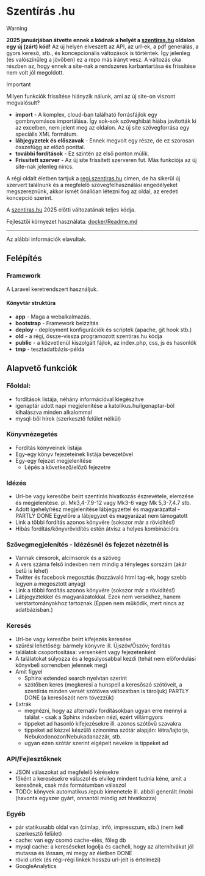 Szentírás .hu
========

> [!WARNING]
> **2025 januárjában átvette ennek a kódnak a helyét a [szentiras.hu](http://szentiras.hu) oldalon egy új (zárt) kód!**
> Az új helyen elveszett az API, az url-ek, a pdf generálás, a gyors kereső, stb., és koncepcionális változások is történtek.
> Így jelenleg (és valószínűleg a jövőben) ez a repo más irányt vesz.
> A változás oka részben az, hogy ennek a site-nak a rendszeres karbantartása és frissítése nem volt jól megoldott.

> [!IMPORTANT]
> Milyen funkciók frissítése hiányzik nálunk, ami az új site-on viszont megvalósult?
> - **import** - A komplex, cloud-ban található forrásfájlok egy gombnyomásos importálása. Így sok-sok szöveghibát hiába javították ki az excelben, nem jelent meg az oldalon. Az új site szövegforrása egy speciális XML formátum.
> - **lábjegyzetek és előszavak** - Ennek megvolt egy része, de ez szorosan összefügg az előző ponttal.
> - **további fordítások** - Ez szintén az első ponton múlik.
> - **Frissített szerver** - Az új site frissített szerveren fut.
> Más funkciója az új site-nak jelenleg nincs.
>
> A régi oldalt életben tartjuk a [regi.szentiras.hu](http://regi.szentiras.hu) címen, de ha sikerül új szervert találnunk és a megfelelő szövegfelhasználási engedélyeket megszereznünk, akkor ismét önállóan létezni fog az oldal, az eredeti koncepció szerint.

A [szentiras.hu](http://szentiras.hu) 2025 előtti változatának teljes kódja.

Fejlesztői környezet használata: [docker/Readme.md](docker/Readme.md)

------
Az alábbi információk elavultak.

## Felépítés

### Framework
A Laravel keretrendszert használjuk.

#### Könyvtár struktúra
- **app** - Maga a webalkalmazás.
- **bootstrap** - Framework beizzítás
- **deploy** - deployment konfigurációk és scriptek (apache, git hook stb.)
- **old** - a régi, össze-vissza programozott szentiras.hu kódja
- **public** - a közvetlenül kiszolgált fájlok, az index.php, css, js és hasonlók
- **tmp** - tesztadatbázis-példa

## Alapvető funkciók

### Főoldal:
- fordítások listája, néhány információval kiegészítve
- igenaptár adott napi megjelenítése a katolikus.hu/igenaptar-ból kihalászva minden alkalommal
- mysql-ből hírek (szerkesztő felület nélkül)

### Könyvnézegetés
- Fordítás könyveinek listája
- Egy-egy könyv fejezeteinek listája bevezetővel
- Egy-egy fejezet megjelenítése
    - Lépés a következő/előző fejezetre

### Idézés
- Url-be vagy keresőbe beírt szentírás hivatkozás észrevétele, elemzése és megjelenítése. pl. Mk3,4-7.9-12 vagy Mk3-6 vagy Mk 5,3-7,4.7 stb.
- Adott igehely/rész megjelenítése lábjegyzettel és magyarázattal - PARTLY DONE Egyelőre a lábjegyzet és magyarázat nem támogatott
- Link a többi fordítás azonos könyvére (sokszor már a rövidítés!)
- Hibás fordítás/könyvrövidítés estén átvisz a helyes kombinációra

### Szövegmegjelenítés - Idézésnél és fejezet nézetnél is
- Vannak címsorok, alcímsorok és a szöveg
- A vers száma felső indexben nem mindig a tényleges sorszám (akár betű is lehet)
- Twitter és facebook megosztás (hozzávaló html tag-ek, hogy szebb legyen a megosztott anyag)
- Link a többi fordítás azonos könyvére (sokszor már a rövidítés!)
- Lábjegyztekkel és magyarázatokkal. Ezek nem versekhez, hanem verstartományokhoz tartoznak.(Éppen nem működik, mert nincs az adatbázisban.)

### Keresés
- Url-be vagy keresőbe beírt kifejezés keresése
- szűrési lehetőség: bármely könyvre ill. Újszöv/Ószöv; fordítás
- találatok csoportosítása: versenként vagy fejezetenként
- A találatokat súlyozza és a legsúlyosabbal kezdi (tehát nem előfordulási könyvbeli sorrendben jelennek meg)
- Amit figyel
    - Sphinx extended search nyelvtan szerint
    - szótőben keres (megkeresi a hunspell a keresőszó szótöveit, a szentírás minden versét szótöves változatban is tároljuk) PARTLY DONE (a keresőszót nem tövezzük)
- Extrák
    - megnézni, hogy az alternatív fordításokban ugyan erre mennyi a találat - csak a Sphinx indexben nézi, ezért villámgyors
    - tippeket ad hasonló kifejezésekre ill. azonos szótövű szavakra
    - tippeket ad kézzel készülő szinoníma szótár alapján: létra/lajtorja, Nebukodonozor/Nebukadanazzár, stb.
    - ugyan ezen szótár szerint elgépelt nevekre is tippeket ad

### API/Fejlesztőknek
- JSON válaszokat ad megfelelő kérésekre
- főként a keresésekre válaszol és elvileg mindent tudnia kéne, amit a keresőnek, csak más formátumban válaszol
- TODO: könyvek automatikus /epub kimenetele ill. abból generált /mobi (havonta egyszer gyárt, onnantól mindig azt hivatkozza)

### Egyéb
- pár statikusabb oldal van (címlap, infó, impresszum, stb.) (nem kell szerkesztő felület)
- cache: van egy csomó cache-elés, főleg db
- mysql cache: a kereséseket logolja és cacheli, hogy az alternítvákat jól mutassa és lássam, mi megy az életben DONE
- rövid urlek (és régi-régi linkek hosszú url-jeit is értelmezi)
- GoogleAnalytics
